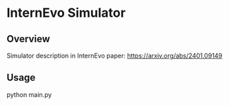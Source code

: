 # InternEvo Simulator
## Overview
Simulator description in InternEvo paper: https://arxiv.org/abs/2401.09149

## Usage
python main.py
